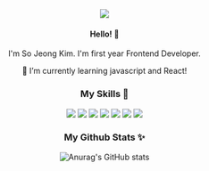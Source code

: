 <div align="center">
  <img src="https://capsule-render.vercel.app/api?type=transparent&color=black&text=Sso's&fontColor=ff6347" />
</div>

<!---
KimSso113/KimSso113 is a ✨ special ✨ repository because its `README.md` (this file) appears on your GitHub profile.
You can click the Preview link to take a look at your changes.
--->

<h4 align="center">Hello! 👋</h4>
<p align="center">I'm So Jeong Kim. I'm first year Frontend Developer.</p>
<p align="center">👀 I’m currently learning javascript and React! </p>

<h3 align="center">My Skills 🐤</h3>
<div display="flex" align="center">
  <img src="https://img.shields.io/badge/HTML5-E34F26?style=flat-square&logo=HTML5&logoColor=white"/>
  <img src="https://img.shields.io/badge/CSS3-1572B6?style=flat-square&logo=CSS3&logoColor=white"/>
  <img src="https://img.shields.io/badge/javascript-F7DF1E?style=flat-square&logo=javascript&logoColor=black"/>
  <img src="https://img.shields.io/badge/jquery-0769AD?style=flat-square&logo=jquery&logoColor=white"/>
  <img src="https://img.shields.io/badge/Illustrator-FF9A00?style=flat-square&logo=adobeillustrator&logoColor=white"/>
  <img src="https://img.shields.io/badge/Photoshop-31A8FF?style=flat-square&logo=adobephotoshop&logoColor=white"/>
  <img src="https://img.shields.io/badge/figma-F24E1E?style=flat-square&logo=figma&logoColor=white"/> 
</div>



<h3 align="center">My Github Stats ✨</h3>
<div align="center">

![Anurag's GitHub stats](https://github-readme-stats.vercel.app/api?username=KimSso&theme=graywhite&show_icons=true)
</div>
